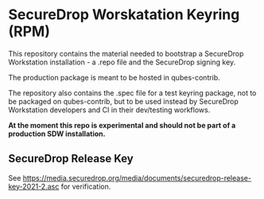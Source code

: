 # SecureDrop Worskatation Keyring (RPM)

This repository contains the material needed to bootstrap a SecureDrop
Workstation installation - a .repo file and the SecureDrop signing key.

The production package is meant to be hosted in qubes-contrib.

The repository also contains the .spec file for a test keyring package,
not to be packaged on qubes-contrib, but to be used instead by
SecureDrop Workstation developers and CI in their dev/testing workflows.

**At the moment this repo is experimental and should not be part of a production SDW installation.**

## SecureDrop Release Key
See https://media.securedrop.org/media/documents/securedrop-release-key-2021-2.asc for verification.
